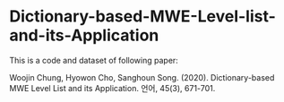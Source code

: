 # Dictionary-based-MWE-Level-list-and-its-Application

This is a code and dataset of following paper:

Woojin Chung, Hyowon Cho, Sanghoun Song. (2020). Dictionary-based MWE Level List and its Application. 언어, 45(3), 671-701.
